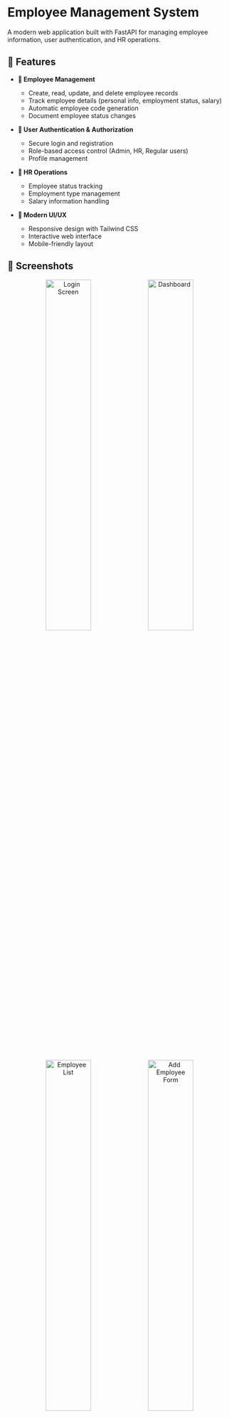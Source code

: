 # Employee Management System

A modern web application built with FastAPI for managing employee information, user authentication, and HR operations.

## 🚀 Features

- **👥 Employee Management**
  - Create, read, update, and delete employee records
  - Track employee details (personal info, employment status, salary)
  - Automatic employee code generation
  - Document employee status changes

- **🔐 User Authentication & Authorization**
  - Secure login and registration
  - Role-based access control (Admin, HR, Regular users)
  - Profile management

- **💼 HR Operations**
  - Employee status tracking
  - Employment type management
  - Salary information handling

- **🎨 Modern UI/UX**
  - Responsive design with Tailwind CSS
  - Interactive web interface
  - Mobile-friendly layout
 
## 📸 Screenshots

<div align="center">
  <img src="project_images/image2.png" alt="Login Screen" width="45%">
  <img src="project_images/image3.png" alt="Dashboard" width="45%">
</div>

<div align="center">
  <img src="project_images/image1.png" alt="Employee List" width="45%">
  <img src="project_images/image4.png" alt="Add Employee Form" width="45%">
</div>

## 🧑‍🏫 New User Tutorial

### 1. Login Screen
<div align="center">
  <img src="project_images/image2.png" alt="Login Screen" width="80%">
</div>

Enter your username and password to access the system. If you don't have an account, click on the "Register" link to create one.

### 2. Dashboard Overview
<div align="center">
  <img src="project_images/image4.png" alt="Dashboard" width="80%">
</div>

The dashboard provides a quick overview of key metrics including total employees, departments, and recent activities.

### 3. Employee Management for user
<div align="center">
  <img src="project_images/image10.png" alt="Employee List" width="80%">
</div>

View all employees in a sortable and searchable table. Use the action buttons to edit, view details, or delete employee records.

### 4. Employee Management for admin 
<div align="center">
  <img src="project_images/image5.png" alt="Add Employee Form" width="80%">
</div>

### 4. Adding New Employees for admin 
<div align="center">
  <img src="project_images/image6.png" alt="Add Employee Form" width="80%">
</div>

Fill out the form with employee details. Required fields are marked with an asterisk (*).

### 5. Edit Employee for admin
<div align="center">
  <img src="project_images/image7.png" alt="Employee Profile" width="80%">
</div>

### 5. delete Employee for admin
<div align="center">
  <img src="project_images/image8.png" alt="Employee Profile" width="80%">
</div>

View detailed information about an employee including personal information, employment details, and salary information.

### 6. User Profile 
<div align="center">
  <img src="project_images/image9.png" alt="User Profile Settings" width="80%">
</div>

Update your user profile, change password, and manage your account settings.



Administrators have access to system settings, user management, and activity logs for complete control over the application.

## 🛠️ Tech Stack

- **Backend**: FastAPI
- **Database**: SQLite (with async support)
- **Frontend**: HTML, Tailwind CSS, JavaScript
- **Authentication**: JWT-based auth
- **Template Engine**: Jinja2

## 📋 Prerequisites

- Python 3.7+
- pip (Python package manager)
- Virtual environment (recommended)
- Docker (optional for containerized deployment)

## ⚙️ Installation

1. **Clone the repository:**
   ```bash
   https://github.com/Posuza/FastJinja2-Employee_Management_System-.git
   cd employee-management-system
   ```

2. **Create and activate virtual environment:**
   ```bash
   python -m venv venv
   source venv/bin/activate  # On Windows: venv\Scripts\activate
   ```

3. **Install dependencies:**
   ```bash
   pip install -r requirements.txt
   ```

4. **Create a `.env` file** in the root directory with the following content:
   ```env
   # JWT Configuration
   SECRET_KEY=your_secret_key_here
   ALGORITHM=HS256
   ACCESS_TOKEN_EXPIRE_MINUTES=30

   # Employee Code Configuration
   EMPLOYEE_CODE_PREFIX=EMP
   EMPLOYEE_CODE_DIGITS=6
   ```

## 🚀 Running the Application Locally

1. **Start the FastAPI server:**
   ```bash
   uvicorn app.main:app --reload
   ```

2. **Access the application:**
   - Web Interface: [http://localhost:8000](http://localhost:8000)
   - API Documentation: [http://localhost:8000/docs](http://localhost:8000/docs)

## 🐳 Docker Deployment

1. **Build the Docker image:**
   ```bash
   docker build -t employee-management-system .
   ```

2. **Run the container:**
   ```bash
   docker run -d -p 8000:8000 --name employee-system employee-management-system
   ```

3. **Access the application:**
   - Web Interface: [http://localhost:8000](http://localhost:8000)
   - API Documentation: [http://localhost:8000/docs](http://localhost:8000/docs)

4. **View container logs:**
   ```bash
   docker logs employee-system
   ```

5. **Stop the container:**
   ```bash
   docker stop employee-system
   ```

## 📁 Project Structure

```
demo/
├── app/
│   ├── main.py          # FastAPI application entry point
│   ├── db.py            # Database configuration and models
│   ├── auth.py          # Authentication functions
│   ├── schemas.py       # Pydantic models
│   ├── routes/
│   │   ├── __init__.py
│   │   ├── auth.py      # Authentication routes
│   │   ├── employees.py # Employee management routes
│   │   ├── profile.py   # User profile routes
│   │   └── users.py     # User management routes
│   ├── templates/       # Jinja2 HTML templates
│   │   ├── index.html   # Base template with navigation
│   │   ├── home.html    # Employee listing page
│   │   ├── login.html
│   │   ├── profile.html
│   │   └── register.html
│   └── statics/         # Static assets
│       ├── styles.css
│       └── images/
├── myEnv/               # Virtual environment (not in repo)
├── requirements.txt     # Project dependencies
├── .env                 # Environment variables (not in repo)
├── Dockerfile           # Docker configuration
└── README.md            # Project documentation
```

## 🔑 API Endpoints

| Method   | Endpoint                | Description           | Access         |
|----------|-------------------------|-----------------------|---------------|
| GET      | /                       | Home page             | All           |
| GET/POST | /login                  | User login            | Public        |
| GET/POST | /register               | User registration     | Public        |
| GET      | /employees              | List employees        | Authenticated |
| POST     | /employees              | Create employee       | Admin/HR      |
| POST     | /employees/{id}/update  | Update employee       | Admin/HR      |
| POST     | /employees/{id}/delete  | Delete employee       | Admin         |
| GET      | /profile                | User profile          | Authenticated |
| POST     | /profile/update         | Update profile        | Authenticated |

## 👥 User Roles

- **Admin:** Full system access including user management and employee deletion
- **HR:** Employee management access (create, read, update)
- **User:** Basic view access to employee information

## 🔒 Security Features

- Password hashing with bcrypt
- JWT authentication with expiration
- Role-based access control
- Form validation (client and server-side)
- CORS middleware
- Input sanitization

## 📋 Employee Form Fields

- `emp_code`: Employee code (auto-generated)
- `prefix`: Name prefix (Mr., Ms., etc.)
- `first_name`: First name (required)
- `last_name`: Last name
- `email`: Email address
- `phone`: Phone number
- `thai_id_or_passport`: National ID or passport number
- `employment`: Employment type (Full-time, Part-time, Contract, Intern)
- `status`: Personal status (Single, Married, Divorced)
- `salary`: Salary amount
- `address`: Physical address
- `start_date`: Employment start date (required)
- `leave_date`: Employment end date (optional)

## 📦 Implementation Details

### Database Schema

The application uses two main tables:

**User Table:**
- user_id (PK)
- username (unique)
- email (unique)
- hashed_password
- role (admin, hr, user)
- created_at
- updated_at

**Employee Table:**
- employee_id (PK)
- emp_code (unique)
- prefix
- first_name
- last_name
- email (unique, nullable)
- phone (nullable)
- thai_id_or_passport (nullable)
- employment (nullable)
- status (nullable)
- salary (nullable)
- address (nullable)
- start_date (nullable)
- leave_date (nullable)
- created_at
- updated_at

### Key Functions
- **Authentication:** JWT token generation and validation
- **Password Handling:** Bcrypt hashing for secure password storage
- **Employee Code Generation:** Automatic sequential code generation with configurable prefix
- **Date Handling:** Proper parsing and validation of date fields

## 🛠️ Troubleshooting

**Common Issues:**

- **Database Connection Errors:**
  - Ensure SQLite database file has correct permissions
  - Check the database path in `db.py`
- **Date Handling Issues:**
  - Dates should be in `YYYY-MM-DD` format
  - Start date must be before leave date
- **Template Not Found Error:**
  - Verify template file exists in `templates`
  - Check for typos in template names
- **JWT Authentication Issues:**
  - Verify `SECRET_KEY` is set in `.env` file
  - Check token expiration settings
- **Docker Issues:**
  - Ensure Docker daemon is running
  - Check for port conflicts with `docker ps`
  - Inspect logs with `docker logs employee-system`

## 📦 Requirements

```
fastapi==0.104.1
uvicorn==0.23.2
python-multipart==0.0.6
python-jose==3.3.0
passlib==1.7.4
bcrypt==4.0.1
jinja2==3.1.2
python-dotenv==1.0.0
databases==0.8.0
aiosqlite==0.19.0
```

## 🤝 Contributing

1. Fork the repository
2. Create your feature branch (`git checkout -b feature/AmazingFeature`)
3. Commit your changes (`git commit -m 'Add some AmazingFeature'`)
4. Push to the branch (`git push origin feature/AmazingFeature`)
5. Open a Pull Request

## 📄 License

This project is licensed under the MIT License - see the [LICENSE](LICENSE) file for details.

## 📞 Support

For support, please open an issue in the GitHub repository or contact the development team.
